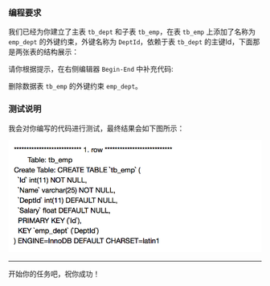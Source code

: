 ### 编程要求

我们已经为你建立了主表 `tb_dept` 和子表 `tb_emp`，在表 `tb_emp` 上添加了名称为 `emp_dept` 的外键约束，外键名称为 `DeptId`，依赖于表 `tb_dept` 的主键Id，下面那是两张表的结构展示：

请你根据提示，在右侧编辑器 `Begin-End` 中补充代码:

删除数据表 `tb_emp` 的外键约束 `emp_dept`。

### 测试说明

我会对你编写的代码进行测试，最终结果会如下图所示：

![img](../../Figure/202304161109.png)

---

开始你的任务吧，祝你成功！

